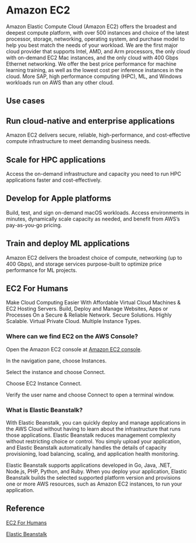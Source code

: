 # Amazon EC2

Amazon Elastic Compute Cloud (Amazon EC2) offers the broadest and deepest compute platform, with over 500 instances and choice of the latest processor, storage, networking, operating system, and purchase model to help you best match the needs of your workload. We are the first major cloud provider that supports Intel, AMD, and Arm processors, the only cloud with on-demand EC2 Mac instances, and the only cloud with 400 Gbps Ethernet networking. We offer the best price performance for machine learning training, as well as the lowest cost per inference instances in the cloud. More SAP, high performance computing (HPC), ML, and Windows workloads run on AWS than any other cloud.

## Use cases

## Run cloud-native and enterprise applications

Amazon EC2 delivers secure, reliable, high-performance, and cost-effective compute infrastructure to meet demanding business needs.

## Scale for HPC applications

Access the on-demand infrastructure and capacity you need to run HPC applications faster and cost-effectively.

## Develop for Apple platforms

Build, test, and sign on-demand macOS workloads. Access environments in minutes, dynamically scale capacity as needed, and benefit from AWS’s pay-as-you-go pricing.

## Train and deploy ML applications

Amazon EC2 delivers the broadest choice of compute, networking (up to 400 Gbps), and storage services purpose-built to optimize price performance for ML projects.

## EC2 For Humans

Make Cloud Computing Easier With Affordable Virtual Cloud Machines & EC2 Hosting Servers. Build, Deploy and Manage Websites, Apps or Processes On a Secure & Reliable Network. Secure Solutions. Highly Scalable. Virtual Private Cloud. Multiple Instance Types.

### Where can we find EC2 on the AWS Console?

Open the Amazon EC2 console at [Amazon EC2 console](https://console.aws.amazon.com/ec2/).

In the navigation pane, choose Instances.

Select the instance and choose Connect.

Choose EC2 Instance Connect.

Verify the user name and choose Connect to open a terminal window.

### What is Elastic Beanstalk?

With Elastic Beanstalk, you can quickly deploy and manage applications in the AWS Cloud without having to learn about the infrastructure that runs those applications. Elastic Beanstalk reduces management complexity without restricting choice or control. You simply upload your application, and Elastic Beanstalk automatically handles the details of capacity provisioning, load balancing, scaling, and application health monitoring.

Elastic Beanstalk supports applications developed in Go, Java, .NET, Node.js, PHP, Python, and Ruby. When you deploy your application, Elastic Beanstalk builds the selected supported platform version and provisions one or more AWS resources, such as Amazon EC2 instances, to run your application.

## Reference

[EC2 For Humans](https://www.youtube.com/watch?v=lZMkgOMYYIg)

[Elastic Beanstalk](https://www.youtube.com/watch?v=SrwxAScdyT0)
